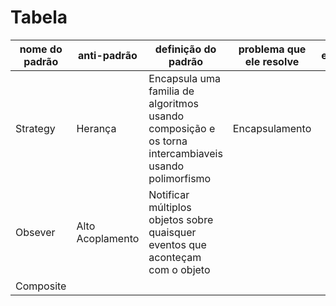 <h1>Tabela</h1>

| nome do padrão | anti-padrão | definição do padrão | problema que ele resolve | exemplo |
|----------------|-------------|---------------------|--------------------------|---------|
| Strategy | Herança | Encapsula uma familia de algoritmos usando composição e os torna intercambiaveis usando polimorfismo | Encapsulamento |    |
| Obsever | Alto Acoplamento |  Notificar múltiplos objetos sobre quaisquer eventos que aconteçam com o objeto  |     |     |
| Composite |       |          |             |          |
